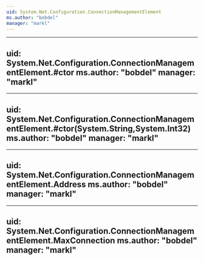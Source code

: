 ```yaml
---
uid: System.Net.Configuration.ConnectionManagementElement
ms.author: "bobdel"
manager: "markl"
---
```


---
uid: System.Net.Configuration.ConnectionManagementElement.#ctor
ms.author: "bobdel"
manager: "markl"
---

---
uid: System.Net.Configuration.ConnectionManagementElement.#ctor(System.String,System.Int32)
ms.author: "bobdel"
manager: "markl"
---

---
uid: System.Net.Configuration.ConnectionManagementElement.Address
ms.author: "bobdel"
manager: "markl"
---

---
uid: System.Net.Configuration.ConnectionManagementElement.MaxConnection
ms.author: "bobdel"
manager: "markl"
---
